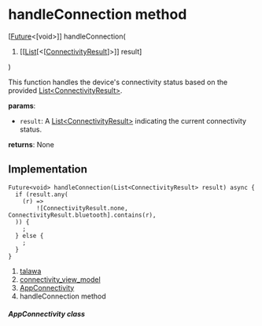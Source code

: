 
<div>

# handleConnection method

</div>


[[Future](https://api.flutter.dev/flutter/dart-core/Future-class.html)\<[void\>]]
handleConnection(

1.  [[[List](https://api.flutter.dev/flutter/dart-core/List-class.html)[\<[[ConnectivityResult](https://pub.dev/documentation/connectivity_plus_platform_interface/2.0.1/connectivity_plus_platform_interface/ConnectivityResult.html)]\>]]
    result]

)



This function handles the device\'s connectivity status based on the
provided
[List\<ConnectivityResult\>](https://api.flutter.dev/flutter/dart-core/List-class.html).

**params**:

-   `result`: A
    [List\<ConnectivityResult\>](https://api.flutter.dev/flutter/dart-core/List-class.html)
    indicating the current connectivity status.

**returns**: None



## Implementation

``` language-dart
Future<void> handleConnection(List<ConnectivityResult> result) async {
  if (result.any(
    (r) =>
        ![ConnectivityResult.none, ConnectivityResult.bluetooth].contains(r),
  )) {
    ;
  } else {
    ;
  }
}
```







1.  [talawa](../../index.html)
2.  [connectivity_view_model](../../view_model_connectivity_view_model/)
3.  [AppConnectivity](../../view_model_connectivity_view_model/AppConnectivity-class.html)
4.  handleConnection method

##### AppConnectivity class







